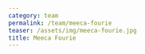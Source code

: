 ```yaml
---
category: team
permalink: /team/meeca-fourie
teaser: /assets/img/meeca-fourie.jpg
title: Meeca Fourie
---
```

